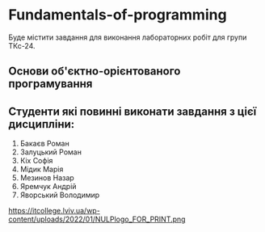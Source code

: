 # Fundamentals-of-programming
Буде містити завдання для виконання лабораторних робіт для групи ТКс-24.


## Основи об'єктно-орієнтованого програмування
## Студенти які повинні виконати завдання з цієї дисципліни:
1. Бакаєв Роман
2. Залуцький Роман
3. Кіх Софія
4. Мідик Марія
5. Мезинов Назар
6. Яремчук Андрій
7. Яворський Володимир 



https://itcollege.lviv.ua/wp-content/uploads/2022/01/NULPlogo_FOR_PRINT.png
